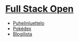 # [Full Stack Open](https://fullstackopen.com/)

- [Puhelinluettelo](https://puhelinluettelo-8u47.onrender.com/)
- [Pokédex](https://pokedex-ui8x.onrender.com/)
- [Blogilista](https://blogilista-hz59.onrender.com/)
